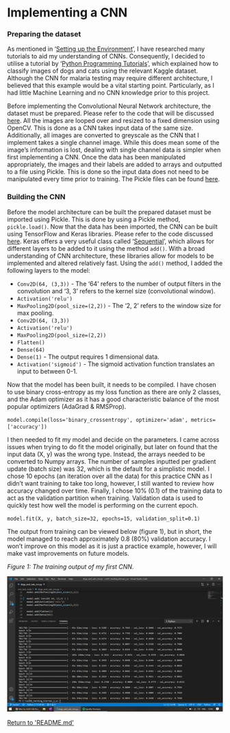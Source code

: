 # Implementing a CNN
### Preparing the dataset
As mentioned in ‘[Setting up the Environment](environment.md)’, I have researched many tutorials to aid my understanding of CNNs. Consequently, I decided to utilise a tutorial by ‘[Python Programming Tutorials](https://pythonprogramming.net/convolutional-neural-network-deep-learning-python-tensorflow-keras/?completed=/loading-custom-data-deep-learning-python-tensorflow-keras/)’, which explained how to classify images of dogs and cats using the relevant Kaggle dataset. Although the CNN for malaria testing may require different architecture, I believed that this example would be a vital starting point. Particularly, as I had little Machine Learning and no CNN knowledge prior to this project.

Before implementing the Convolutional Neural Network architecture, the dataset must be prepared. Please refer to the code that will be discussed [here](../practice_cnn_model/dogs_and_cats_img_prep.py). All the images are looped over and resized to a fixed dimension using OpenCV. This is done as a CNN takes input data of the same size. Additionally, all images are converted to greyscale as the CNN that I implement takes a single channel image. While this does mean some of the image’s information is lost, dealing with single channel data is simpler when first implementing a CNN. Once the data has been manipulated appropriately, the images and their labels are added to arrays and outputted to a file using Pickle. This is done so the input data does not need to be manipulated every time prior to training. The Pickle files can be found [here](../practice_cnn_model).

### Building the CNN
Before the model architecture can be built the prepared dataset must be imported using Pickle. This is done by using a Pickle method, `pickle.load()`. Now that the data has been imported, the CNN can be built using TensorFlow and Keras libraries. Please refer to the code discussed [here](../practice_cnn_model/dogs_and_cats_cnn.py). Keras offers a very useful class called ‘[Sequential](https://keras.io/api/models/sequential/)’, which allows for different layers to be added to it using the method `add()`. With a broad understanding of CNN architecture, these libraries allow for models to be implemented and altered relatively fast. Using the `add()` method, I added the following layers to the model:

* `Conv2D(64, (3,3))` - The ‘64’ refers to the number of output filters in the convolution and ‘3, 3’ refers to the kernel size (convolutional window).
* `Activation('relu')`
* `MaxPooling2D(pool_size=(2,2))` - The ‘2, 2’ refers to the window size for max pooling.
* `Conv2D(64, (3,3))`
* `Activation('relu')`
* `MaxPooling2D(pool_size=(2,2))`
* `Flatten()`
* `Dense(64)`
* `Dense(1)` - The output requires 1 dimensional data.
* `Activation('sigmoid')` - The sigmoid activation function translates an input to between 0-1.

Now that the model has been built, it needs to be compiled. I have chosen to use binary cross-entropy as my loss function as there are only 2 classes, and the Adam optimizer as it has a good characteristic balance of the most popular optimizers (AdaGrad & RMSProp).
```
model.compile(loss='binary_crossentropy', optimizer='adam', metrics=['accuracy'])
```

I then needed to fit my model and decide on the parameters. I came across issues when trying to do fit the model originally, but later on found that the input data (X, y) was the wrong type. Instead, the arrays needed to be converted to Numpy arrays. The number of samples inputted per gradient update (batch size) was 32, which is the default for a simplistic model. I chose 10 epochs (an iteration over all the data) for this practice CNN as I didn’t want training to take too long, however, I still wanted to review how accuracy changed over time. Finally, I chose 10% (0.1) of the training data to act as the validation partition when training. Validation data is used to quickly test how well the model is performing on the current epoch.

```
model.fit(X, y, batch_size=32, epochs=15, validation_split=0.1)
```
The output from training can be viewed below (figure 1), but in short, the model managed to reach approximately 0.8 (80%) validation accuracy. I won’t improve on this model as it is just a practice example, however, I will make vast improvements on future models. 

*Figure 1: The training output of my first CNN.*

![Training Output](imgs/training.png)

[Return to 'README.md'](../../README.md)
